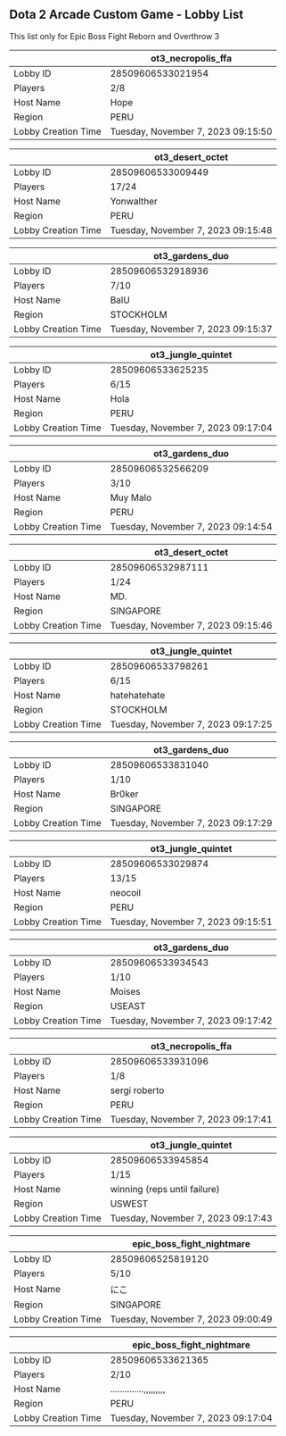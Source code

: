## Dota 2 Arcade Custom Game - Lobby List

This list only for Epic Boss Fight Reborn and Overthrow 3

|  | ot3_necropolis_ffa |
| ------ | ------ |
| Lobby ID | 28509606533021954 |
| Players | 2/8 |
| Host Name | Hope |
| Region | PERU |
| Lobby Creation Time | Tuesday, November 7, 2023 09:15:50 |


|  | ot3_desert_octet |
| ------ | ------ |
| Lobby ID | 28509606533009449 |
| Players | 17/24 |
| Host Name | Yonwalther |
| Region | PERU |
| Lobby Creation Time | Tuesday, November 7, 2023 09:15:48 |


|  | ot3_gardens_duo |
| ------ | ------ |
| Lobby ID | 28509606532918936 |
| Players | 7/10 |
| Host Name | BalU |
| Region | STOCKHOLM |
| Lobby Creation Time | Tuesday, November 7, 2023 09:15:37 |


|  | ot3_jungle_quintet |
| ------ | ------ |
| Lobby ID | 28509606533625235 |
| Players | 6/15 |
| Host Name | Hola |
| Region | PERU |
| Lobby Creation Time | Tuesday, November 7, 2023 09:17:04 |


|  | ot3_gardens_duo |
| ------ | ------ |
| Lobby ID | 28509606532566209 |
| Players | 3/10 |
| Host Name | Muy Malo |
| Region | PERU |
| Lobby Creation Time | Tuesday, November 7, 2023 09:14:54 |


|  | ot3_desert_octet |
| ------ | ------ |
| Lobby ID | 28509606532987111 |
| Players | 1/24 |
| Host Name | MD. |
| Region | SINGAPORE |
| Lobby Creation Time | Tuesday, November 7, 2023 09:15:46 |


|  | ot3_jungle_quintet |
| ------ | ------ |
| Lobby ID | 28509606533798261 |
| Players | 6/15 |
| Host Name | hatehatehate |
| Region | STOCKHOLM |
| Lobby Creation Time | Tuesday, November 7, 2023 09:17:25 |


|  | ot3_gardens_duo |
| ------ | ------ |
| Lobby ID | 28509606533831040 |
| Players | 1/10 |
| Host Name | Br0ker |
| Region | SINGAPORE |
| Lobby Creation Time | Tuesday, November 7, 2023 09:17:29 |


|  | ot3_jungle_quintet |
| ------ | ------ |
| Lobby ID | 28509606533029874 |
| Players | 13/15 |
| Host Name | neocoil |
| Region | PERU |
| Lobby Creation Time | Tuesday, November 7, 2023 09:15:51 |


|  | ot3_gardens_duo |
| ------ | ------ |
| Lobby ID | 28509606533934543 |
| Players | 1/10 |
| Host Name | Moises |
| Region | USEAST |
| Lobby Creation Time | Tuesday, November 7, 2023 09:17:42 |


|  | ot3_necropolis_ffa |
| ------ | ------ |
| Lobby ID | 28509606533931096 |
| Players | 1/8 |
| Host Name | sergi roberto |
| Region | PERU |
| Lobby Creation Time | Tuesday, November 7, 2023 09:17:41 |


|  | ot3_jungle_quintet |
| ------ | ------ |
| Lobby ID | 28509606533945854 |
| Players | 1/15 |
| Host Name | winning (reps until failure) |
| Region | USWEST |
| Lobby Creation Time | Tuesday, November 7, 2023 09:17:43 |


|  | epic_boss_fight_nightmare |
| ------ | ------ |
| Lobby ID | 28509606525819120 |
| Players | 5/10 |
| Host Name | にこ |
| Region | SINGAPORE |
| Lobby Creation Time | Tuesday, November 7, 2023 09:00:49 |


|  | epic_boss_fight_nightmare |
| ------ | ------ |
| Lobby ID | 28509606533621365 |
| Players | 2/10 |
| Host Name | ..............,,,,,,,,, |
| Region | PERU |
| Lobby Creation Time | Tuesday, November 7, 2023 09:17:04 |


